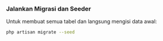 ### Jalankan Migrasi dan Seeder
Untuk membuat semua tabel dan langsung mengisi data awal:
```bash
php artisan migrate --seed
